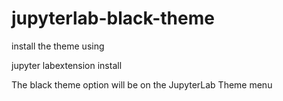 # jupyterlab-black-theme


install the theme using

jupyter labextension install

The black theme option will be on the JupyterLab Theme menu

